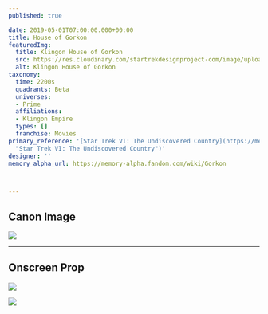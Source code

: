 ```yaml
---
published: true

date: 2019-05-01T07:00:00.000+00:00
title: House of Gorkon
featuredImg:
  title: Klingon House of Gorkon
  src: https://res.cloudinary.com/startrekdesignproject-com/image/upload/v1556738226/Klingon_HouseOfGorkon.png
  alt: Klingon House of Gorkon
taxonomy:
  time: 2200s
  quadrants: Beta
  universes:
  - Prime
  affiliations:
  - Klingon Empire
  types: []
  franchise: Movies
primary_reference: '[Star Trek VI: The Undiscovered Country](https://memory-alpha.fandom.com/wiki/Star_Trek_VI:_The_Undiscovered_Country
  "Star Trek VI: The Undiscovered Country")'
designer: ''
memory_alpha_url: https://memory-alpha.fandom.com/wiki/Gorkon



---
```

## Canon Image

![](https://res.cloudinary.com/startrekdesignproject-com/image/upload/v1556738226/STUndiscoveredCountry_HouseOfGorkon_1.jpg)

___
## Onscreen Prop

![](https://res.cloudinary.com/startrekdesignproject-com/image/upload/v1556738226/Gorkon_Prop1.jpg)

![](https://res.cloudinary.com/startrekdesignproject-com/image/upload/v1556738226/Gorkon_Prop2.jpg)